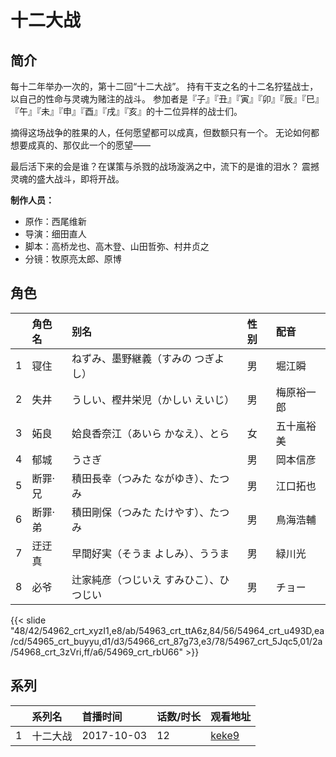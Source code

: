 # 十二大战


## 简介

每十二年举办一次的，第十二回“十二大战”。
持有干支之名的十二名狞猛战士，以自己的性命与灵魂为赌注的战斗。
参加者是『子』『丑』『寅』『卯』『辰』『巳』『午』『未』『申』『酉』『戌』『亥』的十二位异样的战士们。

摘得这场战争的胜果的人，任何愿望都可以成真，但数额只有一个。
无论如何都想要成真的、那仅此一个的愿望——

最后活下来的会是谁？在谋策与杀戮的战场漩涡之中，流下的是谁的泪水？
震撼灵魂的盛大战斗，即将开战。

**制作人员：**
- 原作：西尾维新
- 导演：细田直人
- 脚本：高桥龙也、高木登、山田哲弥、村井贞之
- 分镜：牧原亮太郎、原博

## 角色

|     |   角色名   |   别名  | 性别 |  配音  |
|:--- |:------  |:----      |:---  |:--   |
| 1 | 寝住 | ねずみ、墨野継義（すみの つぎよし） | 男 | 堀江瞬 |
| 2 | 失井 | うしい、樫井栄児（かしい えいじ） | 男 | 梅原裕一郎 |
| 3 | 妬良 | 姶良香奈江（あいら かなえ）、とら | 女 | 五十嵐裕美 |
| 4 | 郁城 | うさぎ | 男 | 岡本信彦 |
| 5 | 断罪·兄 | 積田長幸（つみた ながゆき）、たつみ | 男 | 江口拓也 |
| 6 | 断罪·弟 | 積田剛保（つみた たけやす）、たつみ | 男 | 鳥海浩輔 |
| 7 | 迂迂真 | 早間好実（そうま よしみ）、ううま | 男 | 緑川光 |
| 8 | 必爷 | 辻家純彦（つじいえ すみひこ）、ひつじい | 男 | チョー |

{{< slide "48/42/54962_crt_xyzI1,e8/ab/54963_crt_ttA6z,84/56/54964_crt_u493D,ea/cd/54965_crt_buyyu,d1/d3/54966_crt_87g73,e3/78/54967_crt_5Jqc5,01/2a/54968_crt_3zVri,ff/a6/54969_crt_rbU66" >}}

## 系列

|     | 系列名  | 首播时间       | 话数/时长 | 观看地址                                                    |
| :-- | :--- | :--------- | :---- | :------------------------------------------------------ |
| 1   | 十二大战 | 2017-10-03 | 12    | [keke9](https://www.keke9.app/play/25355-4-206351.html) |




